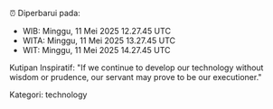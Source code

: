 ⏰ Diperbarui pada:
- WIB: Minggu, 11 Mei 2025 12.27.45 UTC
- WITA: Minggu, 11 Mei 2025 13.27.45 UTC
- WIT: Minggu, 11 Mei 2025 14.27.45 UTC

Kutipan Inspiratif:
"If we continue to develop our technology without wisdom or prudence, our servant may prove to be our executioner."


Kategori: technology

